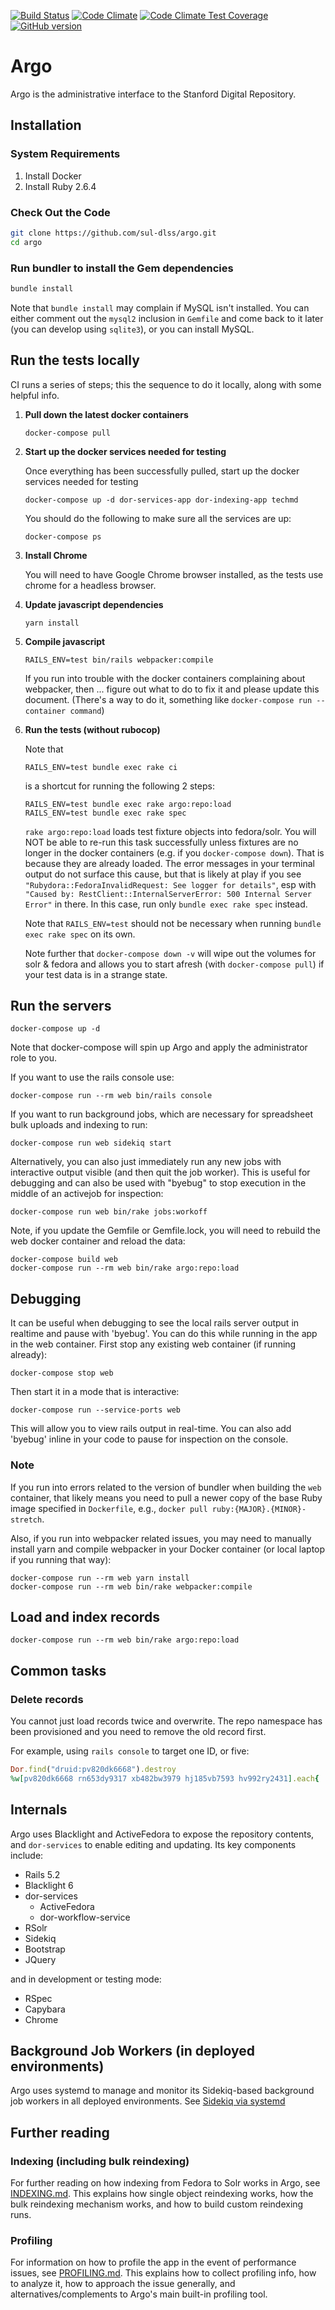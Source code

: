 [![Build Status](https://travis-ci.org/sul-dlss/argo.png?branch=master)](https://travis-ci.org/sul-dlss/argo)
[![Code Climate](https://codeclimate.com/github/sul-dlss/argo/badges/gpa.svg)](https://codeclimate.com/github/sul-dlss/argo)
[![Code Climate Test Coverage](https://codeclimate.com/github/sul-dlss/argo/badges/coverage.svg)](https://codeclimate.com/github/sul-dlss/argo/coverage)
[![GitHub version](https://badge.fury.io/gh/sul-dlss%2Fargo.svg)](https://badge.fury.io/gh/sul-dlss%2Fargo)

# Argo

Argo is the administrative interface to the Stanford Digital Repository.

## Installation

### System Requirements

1. Install Docker
2. Install Ruby 2.6.4

### Check Out the Code

```bash
git clone https://github.com/sul-dlss/argo.git
cd argo
```

### Run bundler to install the Gem dependencies

```bash
bundle install
```

Note that `bundle install` may complain if MySQL isn't installed.  You can either comment out the `mysql2` inclusion in `Gemfile` and come back to it later (you can develop using `sqlite3`), or you can install MySQL.


## Run the tests locally

CI runs a series of steps;  this the sequence to do it locally, along with some helpful info.

1. **Pull down the latest docker containers**

    ```
    docker-compose pull
    ```

2. **Start up the docker services needed for testing**

    Once everything has been successfully pulled, start up the docker services needed for testing

    ```
    docker-compose up -d dor-services-app dor-indexing-app techmd
    ```

    You should do the following to make sure all the services are up:

    ```
    docker-compose ps
    ```

3. **Install Chrome**

    You will need to have Google Chrome browser installed, as the tests use chrome for a headless browser.

4. **Update javascript dependencies**

    ```
    yarn install
    ```

5. **Compile javascript**

    ```
    RAILS_ENV=test bin/rails webpacker:compile
    ```

    If you run into trouble with the docker containers complaining about webpacker, then ... figure out what to do to fix it and please update this document.  (There's a way to do it, something like `docker-compose run --container command`)

6. **Run the tests (without rubocop)**

    Note that

    ```
    RAILS_ENV=test bundle exec rake ci
    ```

    is a shortcut for running the following 2 steps:

    ```
    RAILS_ENV=test bundle exec rake argo:repo:load
    RAILS_ENV=test bundle exec rake spec
    ```

    `rake argo:repo:load` loads test fixture objects into fedora/solr.   You will NOT be able to re-run this task successfully unless fixtures are no longer in the docker containers (e.g. if you `docker-compose down`).  That is because they are already loaded.  The error messages in your terminal output do not surface this cause, but that is likely at play if you see `"Rubydora::FedoraInvalidRequest: See logger for details"`, esp with `"Caused by: RestClient::InternalServerError: 500 Internal Server Error"` in there. In this case, run only `bundle exec rake spec` instead.

    Note that `RAILS_ENV=test` should not be necessary when running `bundle exec rake spec` on its own.

    Note further that ```docker-compose down -v``` will wipe out the volumes for solr & fedora and allows you to start afresh (with ```docker-compose pull```) if your test data is in a strange state.

## Run the servers

```
docker-compose up -d
```

Note that docker-compose will spin up Argo and apply the administrator role to you.

If you want to use the rails console use:

```
docker-compose run --rm web bin/rails console
```

If you want to run background jobs, which are necessary for spreadsheet bulk uploads and indexing to run:

```
docker-compose run web sidekiq start
```

Alternatively, you can also just immediately run any new jobs with interactive output visible
(and then quit the job worker).  This is useful for debugging and can also be used with "byebug"
to stop execution in the middle of an activejob for inspection:

```
docker-compose run web bin/rake jobs:workoff
```

Note, if you update the Gemfile or Gemfile.lock, you will need to rebuild the web docker container and reload the data:

```
docker-compose build web
docker-compose run --rm web bin/rake argo:repo:load
```

## Debugging

It can be useful when debugging to see the local rails server output in realtime and pause with 'byebug'.  You can do
this while running in the app in the web container.  First stop any existing web container (if running already):

```
docker-compose stop web
```

Then start it in a mode that is interactive:

```
docker-compose run --service-ports web
```

This will allow you to view rails output in real-time.  You can also add 'byebug' inline in your code to pause for inspection on the console.

### Note

If you run into errors related to the version of bundler when building the `web` container, that likely means you need to pull a newer copy of the base Ruby image specified in `Dockerfile`, e.g., `docker pull ruby:{MAJOR}.{MINOR}-stretch`.

Also, if you run into webpacker related issues, you may need to manually install yarn and compile webpacker in your Docker container (or local laptop if you running that way):

```
docker-compose run --rm web yarn install
docker-compose run --rm web bin/rake webpacker:compile
```

## Load and index records

```
docker-compose run --rm web bin/rake argo:repo:load
```


## Common tasks

### Delete records

You cannot just load records twice and overwrite.  The repo namespace has been provisioned and you need to remove the old record first.

For example, using `rails console` to target one ID, or five:

```ruby
Dor.find("druid:pv820dk6668").destroy
%w[pv820dk6668 rn653dy9317 xb482bw3979 hj185vb7593 hv992ry2431].each{ |pid| Dor.find("druid:#{pid}").destroy }
```

## Internals

Argo uses Blacklight and ActiveFedora to expose the repository contents, and `dor-services` to enable editing and updating. Its key components include:

- Rails 5.2
- Blacklight 6
- dor-services
  - ActiveFedora
  - dor-workflow-service
- RSolr
- Sidekiq
- Bootstrap
- JQuery

and in development or testing mode:

- RSpec
- Capybara
- Chrome

## Background Job Workers (in deployed environments)

Argo uses systemd to manage and monitor its Sidekiq-based background job workers in all deployed environments. See  [Sidekiq via systemd](https://github.com/sul-dlss/dlss-capistrano#sidekiq-via-systemd)

## Further reading

### Indexing (including bulk reindexing)

For further reading on how indexing from Fedora to Solr works in Argo, see [INDEXING.md](INDEXING.md).  This explains how single object reindexing works, how the bulk reindexing mechanism works, and how to build custom reindexing runs.

### Profiling

For information on how to profile the app in the event of performance issues, see [PROFILING.md](PROFILING.md).  This explains how to collect profiling info, how to analyze it, how to approach the issue generally, and alternatives/complements to Argo's main built-in profiling tool.
